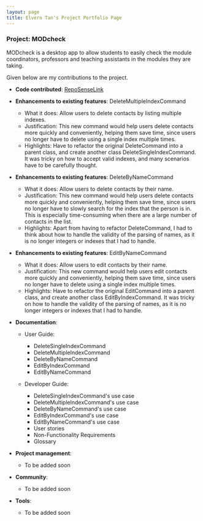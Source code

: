 ```yaml
---
layout: page
title: Elvern Tan's Project Portfolio Page
---
```


### Project: MODcheck

MODcheck is a desktop app to allow students to easily check the module coordinators, professors and teaching 
assistants in the modules they are taking. 

Given below are my contributions to the project.

* **Code contributed**: [RepoSenseLink](https://nus-cs2103-ay2223s2.github.io/tp-dashboard/?search=&sort=groupTitle&sortWithin=title&timeframe=commit&mergegroup=&groupSelect=groupByRepos&breakdown=true&checkedFileTypes=docs~functional-code~test-code~other&since=2023-02-17&tabOpen=true&tabType=authorship&tabAuthor=elvern18&tabRepo=AY2223S2-CS2103-F10-3%2Ftp%5Bmaster%5D&authorshipIsMergeGroup=false&authorshipFileTypes=docs~functional-code~test-code&authorshipIsBinaryFileTypeChecked=false&authorshipIsIgnoredFilesChecked=false)

* **Enhancements to existing features**: DeleteMultipleIndexCommand
  * What it does: Allow users to delete contacts by listing multiple indexes.
  * Justification: This new command would help users delete contacts more quickly and conveniently, helping them save time, since users no longer have to delete using a single index multiple times.
  * Highlights: Have to refactor the original DeleteCommand into a parent class, and create another class DeleteSingleIndexCommand. It was tricky on how to accept valid indexes, and many scenarios have to be carefully thought. 

* **Enhancements to existing features**: DeleteByNameCommand
    * What it does: Allow users to delete contacts by their name.
    * Justification: This new command would help users delete contacts more quickly and conveniently, helping them save time, since users no longer have to slowly search for the index that the person is in. This is especially time-consuming when there are a large number of contacts in the list.
    * Highlights: Apart from having to refactor DeleteCommand, I had to think about how to handle the validity of the parsing of names, as it is no longer integers or indexes that I had to handle.

* **Enhancements to existing features**: EditByNameCommand
    * What it does: Allow users to edit contacts by their name.
    * Justification: This new command would help users edit contacts more quickly and conveniently, helping them save time, since users no longer have to delete using a single index multiple times.
    * Highlights: Have to refactor the original EditCommand into a parent class, and create another class EditByIndexCommand. It was tricky on how to handle the validity of the parsing of names, as it is no longer integers or indexes that I had to handle.


* **Documentation**:
    * User Guide:
        * DeleteSingleIndexCommand
        * DeleteMultipleIndexCommand
        * DeleteByNameCommand
        * EditByIndexCommand
        * EditByNameCommand

    * Developer Guide:
        * DeleteSingleIndexCommand's use case
        * DeleteMultipleIndexCommand's use case
        * DeleteByNameCommand's use case
        * EditByIndexCommand's use case
        * EditByNameCommand's use case
        * User stories
        * Non-Functionality Requirements
        * Glossary

* **Project management**:
    * To be added soon

* **Community**:
    * To be added soon

* **Tools**:
    * To be added soon

